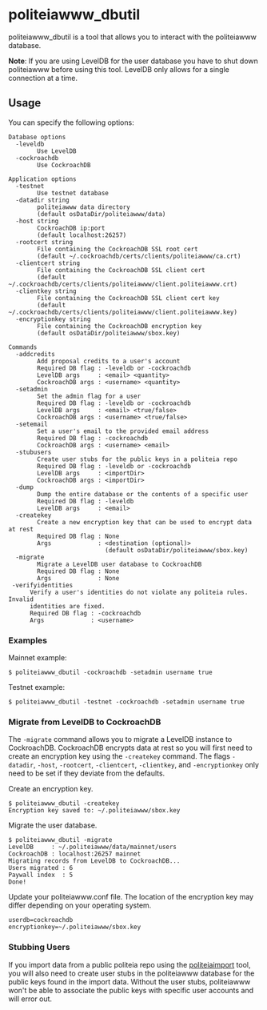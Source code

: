 # politeiawww_dbutil

politeiawww_dbutil is a tool that allows you to interact with the politeiawww
database.

**Note**: If you are using LevelDB for the user database you have to shut down
politeiawww before using this tool.  LevelDB only allows for a single
connection at a time.


## Usage

You can specify the following options:

    Database options
      -leveldb
            Use LevelDB
      -cockroachdb
            Use CockroachDB

    Application options
      -testnet
            Use testnet database
      -datadir string
            politeiawww data directory
            (default osDataDir/politeiawww/data)
      -host string
            CockroachDB ip:port 
            (default localhost:26257)
      -rootcert string
            File containing the CockroachDB SSL root cert
            (default ~/.cockroachdb/certs/clients/politeiawww/ca.crt)
      -clientcert string
            File containing the CockroachDB SSL client cert
            (default ~/.cockroachdb/certs/clients/politeiawww/client.politeiawww.crt)
      -clientkey string
            File containing the CockroachDB SSL client cert key
            (default ~/.cockroachdb/certs/clients/politeiawww/client.politeiawww.key)
      -encryptionkey string
            File containing the CockroachDB encryption key
            (default osDataDir/politeiawww/sbox.key)

    Commands
      -addcredits
            Add proposal credits to a user's account
            Required DB flag : -leveldb or -cockroachdb
            LevelDB args     : <email> <quantity>
            CockroachDB args : <username> <quantity>
      -setadmin
            Set the admin flag for a user
            Required DB flag : -leveldb or -cockroachdb
            LevelDB args     : <email> <true/false>
            CockroachDB args : <username> <true/false>
      -setemail
            Set a user's email to the provided email address
            Required DB flag : -cockroachdb
            CockroachDB args : <username> <email>
      -stubusers
            Create user stubs for the public keys in a politeia repo
            Required DB flag : -leveldb or -cockroachdb
            LevelDB args     : <importDir>
            CockroachDB args : <importDir>
      -dump
            Dump the entire database or the contents of a specific user
            Required DB flag : -leveldb
            LevelDB args     : <email>
      -createkey
            Create a new encryption key that can be used to encrypt data at rest
            Required DB flag : None
            Args             : <destination (optional)>
                               (default osDataDir/politeiawww/sbox.key)
      -migrate
            Migrate a LevelDB user database to CockroachDB
            Required DB flag : None
            Args             : None
     -verifyidentities
          Verify a user's identities do not violate any politeia rules. Invalid
          identities are fixed.
          Required DB flag : -cockroachdb
          Args             : <username>

### Examples

Mainnet example:

    $ politeiawww_dbutil -cockroachdb -setadmin username true

Testnet example:

    $ politeiawww_dbutil -testnet -cockroachdb -setadmin username true

### Migrate from LevelDB to CockroachDB

The `-migrate` command allows you to migrate a LevelDB instance to CockroachDB.
CockroachDB encrypts data at rest so you will first need to create an
encryption key using the `-createkey` command.  The flags `-datadir`, `-host`,
`-rootcert`, `-clientcert`, `-clientkey`, and `-encryptionkey` only need to be
set if they deviate from the defaults.

Create an encryption key.

    $ politeiawww_dbutil -createkey
    Encryption key saved to: ~/.politeiawww/sbox.key

Migrate the user database.

    $ politeiawww_dbutil -migrate
    LevelDB     : ~/.politeiawww/data/mainnet/users
    CockroachDB : localhost:26257 mainnet
    Migrating records from LevelDB to CockroachDB...
    Users migrated : 6
    Paywall index  : 5
    Done!

Update your politeiawww.conf file.  The location of the encryption key may
differ depending on your operating system.

    userdb=cockroachdb
    encryptionkey=~/.politeiawww/sbox.key

### Stubbing Users

If you import data from a public politeia repo using the
[politeiaimport](https://github.com/hdfchain/politeia/tree/master/politeiad/cmd/politeiaimport)
tool, you will also need to create user stubs in the politeiawww database for
the public keys found in the import data.  Without the user stubs, politeiawww
won't be able to associate the public keys with specific user accounts and will
error out.
